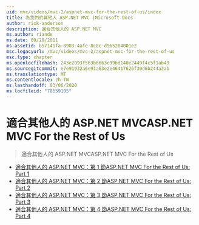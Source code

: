 ```yaml
---
uid: mvc/videos/mvc-2/aspnet-mvc-for-the-rest-of-us/index
title: 為我們的其他人 ASP.NET MVC |Microsoft Docs
author: rick-anderson
description: 適合其他人的 ASP.NET MVC
ms.author: riande
ms.date: 09/28/2011
ms.assetid: b57141fa-8903-4afe-8c8c-d965204001e2
msc.legacyurl: /mvc/videos/mvc-2/aspnet-mvc-for-the-rest-of-us
msc.type: chapter
ms.openlocfilehash: 243e2093f563b6663e99bd140e2449f4c5f1ab49
ms.sourcegitcommit: e7e91932a6e91a63e2e46417626f39d6b244a3ab
ms.translationtype: MT
ms.contentlocale: zh-TW
ms.lasthandoff: 03/06/2020
ms.locfileid: "78559105"
---
```

# <a name="aspnet-mvc-for-the-rest-of-us"></a><span data-ttu-id="1e9e9-103">適合其他人的 ASP.NET MVC</span><span class="sxs-lookup"><span data-stu-id="1e9e9-103">ASP.NET MVC For the Rest of Us</span></span>

> <span data-ttu-id="1e9e9-104">適合其他人的 ASP.NET MVC</span><span class="sxs-lookup"><span data-stu-id="1e9e9-104">ASP.NET MVC For the Rest of Us</span></span>

- [<span data-ttu-id="1e9e9-105">適合其他人的 ASP.NET MVC：第 1 節</span><span class="sxs-lookup"><span data-stu-id="1e9e9-105">ASP.NET MVC For the Rest of Us: Part 1</span></span>](aspnet-mvc-for-the-rest-of-us-part-1.md)
- [<span data-ttu-id="1e9e9-106">適合其他人的 ASP.NET MVC：第 2 節</span><span class="sxs-lookup"><span data-stu-id="1e9e9-106">ASP.NET MVC For the Rest of Us: Part 2</span></span>](aspnet-mvc-for-the-rest-of-us-part-2.md)
- [<span data-ttu-id="1e9e9-107">適合其他人的 ASP.NET MVC：第 3 節</span><span class="sxs-lookup"><span data-stu-id="1e9e9-107">ASP.NET MVC For the Rest of Us: Part 3</span></span>](aspnet-mvc-for-the-rest-of-us-part-3.md)
- [<span data-ttu-id="1e9e9-108">適合其他人的 ASP.NET MVC：第 4 節</span><span class="sxs-lookup"><span data-stu-id="1e9e9-108">ASP.NET MVC For the Rest of Us: Part 4</span></span>](aspnet-mvc-for-the-rest-of-us-part-4.md)

